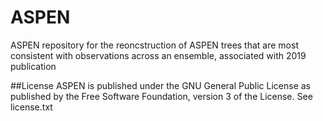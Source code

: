 # ASPEN
ASPEN repository for the reoncstruction of ASPEN trees that are most consistent with observations across an ensemble, associated with 2019 publication <Publication information to come>

##License
ASPEN is published under the GNU General Public License as published by the Free Software Foundation, version 3 of the License.  See license.txt
